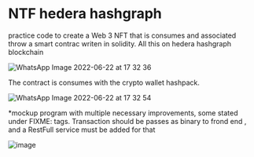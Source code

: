 # NTF hedera hashgraph
practice code to create a Web 3 NFT that is consumes and associated throw a smart contrac writen in solidity. All this on hedera hashgraph blockchain

![WhatsApp Image 2022-06-22 at 17 32 36](https://user-images.githubusercontent.com/80784724/175747258-3c7b30fe-2e31-48aa-803d-23753be12569.jpeg)

The contract is consumes with the crypto wallet hashpack.

![WhatsApp Image 2022-06-22 at 17 32 54](https://user-images.githubusercontent.com/80784724/175747204-e1770167-fcca-4678-bc5a-2ad532493396.jpeg)

*mockup program with multiple necessary improvements, some stated under FIXME: tags. Transaction should be passes as binary to frond end , and a RestFull service must be added for that


![image](https://user-images.githubusercontent.com/80784724/176003613-5efa252a-77ba-4395-ba0a-e256d0326058.png)




